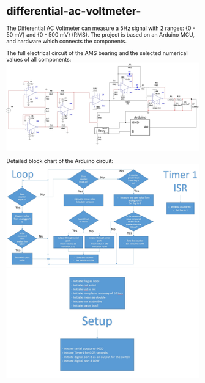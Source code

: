 # differential-ac-voltmeter-

The Differential AC Voltmeter can measure a 5Hz signal with 2 ranges: {0 - 50 mV} and {0 - 500 mV} (RMS).
The project is based on an Arduino MCU, and hardware which connects the components.

The full electrical circuit of the AMS bearing and the selected numerical values of all components:
![](images/circuit.png)


Detailed block chart of the Arduino circuit:
![](images/Block_chart.jpg)
![](images/Block_chart1.jpg)
